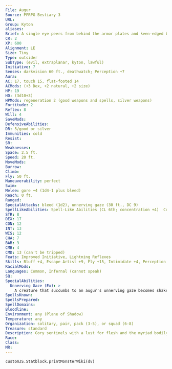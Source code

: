 ```yaml
---
File: Augur
Source: PFRPG Bestiary 3
URL: 
Group: Kyton
aliases: 
Brief: A single eye peers from behind the armor plates and keen-edged blades that compose the cage-like exterior of this tiny flying orb.
CR: 2
XP: 600
Alignment: LE
Size: Tiny
Type: outsider
SubType: (evil, extraplanar, kyton, lawful)
Initiative: 7
Senses: darkvision 60 ft., deathwatch; Perception +7
Aura: 
AC: 17, touch 15, flat-footed 14
ACMods: (+3 Dex, +2 natural, +2 size)
HP: 19
HD: (3d10+3)
HPMods: regeneration 2 (good weapons and spells, silver weapons)
Fortitude: 2
Reflex: 8
Will: 4
SaveMods: 
DefensiveAbilities: 
DR: 5/good or silver
Immunities: cold
Resist: 
SR: 
Weaknesses: 
Space: 2.5 ft.
Speed: 20 ft.
MoveMods: 
Burrow: 
Climb: 
Fly: 50 ft.
Maneuverability: perfect
Swim: 
Melee: gore +4 (1d4-1 plus bleed)
Reach: 0 ft.
Ranged: 
SpecialAttacks: bleed (1d2), unnerving gaze (30 ft., DC 9)
SpellLikeAbilities: Spell-Like Abilities (CL 6th; concentration +4)  Constant-deathwatch   At Will-bleed (DC 8), mage hand, open/close   3/day-inflict light wounds (DC 9)   1/week-commune (CL 12th, 6 questions)
STR: 8
DEX: 17
CON: 12
INT: 13
WIS: 12
CHA: 7
BAB: 3
CMB: 4
CMD: 13 (can't be tripped)
Feats: Improved Initiative, Lightning Reflexes
Skills: Bluff +4, Escape Artist +9, Fly +15, Intimidate +4, Perception +7, Sense Motive +7, Sleight of Hand +9, Stealth +17
RacialMods: 
Languages: Common, Infernal (cannot speak)
SQ: 
SpecialAbilities:
  Unnerving Gaze (Ex): >
    A creature that succumbs to an augur's unnerving gaze becomes shaken for 1 round.
SpellsKnown: 
SpellsPrepared: 
SpellDomains: 
Bloodline: 
Environment: any (Plane of Shadow)
Temperature: any
Organization: solitary, pair, pack (3-5), or squad (6-8)
Treasure: standard
Description: Gory sentinels with a lust for flesh and the myriad bodily fluids contained within, augurs number among the most common-as well as most despicable-kytons on the Plane of Shadow. Having given up their humanoid bodies in favor of the more stealthy and wretched guise of a singular large eye armored in bloodied metal plates, augurs act as spies and sycophants for more powerful kytons. Their miniscule size, sturdy exterior, and unnerving gazes make them ideally equipped for dangerous reconnaissance missions to the Material Plane, where the augurs are able to scout out potential raiding locations or spot vulnerable, lone travelers before  their more powerful kyton brethren cross the planes to attack.  While their usefulness in tasks of stealth and guile makes augurs deadly companions, their insatiable lust for blood often proves their ultimate downfall. Augurs, like most kytons, find themselves in a heightened state of arousal when witness to the destruction of flesh, but the extent to which these muscular orbs find pleasure in blood is far more treacherous than their more disciplined peers. Many augurs cannot help but indulge themselves when exposed to gore-rolling within and dipping their blades into freshly spilled pools-an unfortunate trait which has led many careless augurs to their capture or doom.  An augur's gruesome appearance is not always self-inflicted. They are sometimes constructed by other kytons who seek to impose an everlasting punishment upon a particularly unwilling mortal sacrifice; the defiant individual's body is cast aside for scraps as its mind and soul are transferred into the monocular shell, producing an augur when the ritual is complete. Augurs are the least pragmatic type of all kytons, and thus the least respected among their peers. The condemnation of an individual's spirit to the cage-like body of a kyton augur is the precedent for a truly agonizing and lonely existence.  A lawful evil spellcaster can gain an augur as a familiar at 7th level by taking the Improved Familiar feat.  A typical augur kyton is 1 foot in diameter and weighs 30 pounds.
Race: 
Class: 
MR: 
---
```

```dataviewjs
customJS.Statblock.printMonsterWiki(dv)
```
